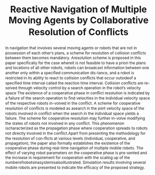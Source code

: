 ---
layout: project-page-new
title: "Reactive Navigation of  Multiple Moving Agents by Collaborative Resolution of Conﬂicts"
authors:
  - name: K. Madhava Krishna
    sup: #
  - name: Henry Hexmoor
    sup: #
  - name: Srinivas Chellappa
    sup: #
affiliations:
  - name: IIIT Hyderabad, India
    link: https://robotics.iiit.ac.in
    sup: #
  - name: CSCE DepartmentUniversity of ArkansasFayetteville, Arkansas
    link: #
    sup: #
  - name: CS DepartmentCarnegie Mellon UniversityPittsburgh, Pennsylvania
    link: #
    sup: #
permalink: publications/2005/Krishna_Reactive-Navigation
abstract: "In navigation that involves several moving agents or robots that are not in possession of each other’s plans, a scheme for resolution of collision conﬂicts between them becomes mandatory. Aresolution scheme is proposed in this paper speciﬁcally for the case whereit is not feasible to have
 a priori  the plans and locations of all other robots, robots can broadcast information between one another only within a speciﬁed communication dis-tance, and a robot is restricted in its ability to react to collision conﬂicts that occur outsideof a speciﬁed time interval called the reaction time interval. Collision conﬂicts are re-solved through velocity control by a search operation in the robot’s velocity space The existence of a cooperative phase in conﬂict resolution is indicated by a failure of the search operation to ﬁnd velocities in the individual velocity space of the respective robots in-volved in the conﬂict. A scheme for cooperative resolution of conﬂicts is modeled as asearch in the joint velocity space of the robots involved in conﬂict when the search in the individual space yields a failure. The scheme for cooperative resolution may further in-volve modifying the states of robots not involved in any conﬂict. This phenomenon ischaracterized as the propagation phase where cooperation spreads to robots not directly involved in the conﬂict.Apart from presenting the methodology for the resolution of con-ﬂicts at various levels (individual, cooperative, and propagation), the paper also formally establishes the existence of the cooperative phase during real-time navigation of multiple mobile robots. The effect of varying robot parameters on the cooperative phase is pre-sented and the increase in requirement for cooperation with the scaling up of the numberofrobotsinasystemisalsoillustrated. Simulation results involving several mobile robots are presented to indicate the efﬁcacy of the proposed strategy."
paper: https://robotics.iiit.ac.in/uploads/Main/Publications/2005_5.pdf
# iframe: https://www.youtube.com/embed/jhjskX4FQwA

---